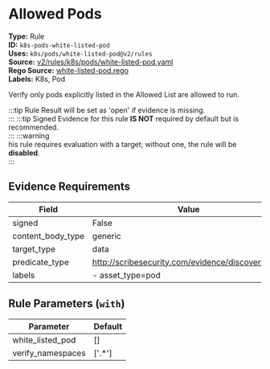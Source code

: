# Allowed Pods  
**Type:** Rule  
**ID:** `k8s-pods-white-listed-pod`  
**Uses:** `k8s/pods/white-listed-pod@v2/rules`  
**Source:** [v2/rules/k8s/pods/white-listed-pod.yaml](https://github.com/scribe-public/sample-policies/v2/rules/k8s/pods/white-listed-pod.yaml)  
**Rego Source:** [white-listed-pod.rego](https://github.com/scribe-public/sample-policies/v2/rules/k8s/pods/white-listed-pod.rego)  
**Labels:** K8s, Pod  

Verify only pods explicitly listed in the Allowed List are allowed to run.

:::tip 
Rule Result will be set as 'open' if evidence is missing.  
::: 
:::tip 
Signed Evidence for this rule **IS NOT** required by default but is recommended.  
::: 
:::warning  
his rule requires evaluation with a target; without one, the rule will be **disabled**.  
::: 

## Evidence Requirements  
| Field | Value |
|-------|-------|
| signed | False |
| content_body_type | generic |
| target_type | data |
| predicate_type | http://scribesecurity.com/evidence/discovery/v0.1 |
| labels | - asset_type=pod |

## Rule Parameters (`with`)  
| Parameter | Default |
|-----------|---------|
| white_listed_pod | [] |
| verify_namespaces | ['.*'] |
